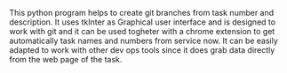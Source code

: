 This python program helps to create git branches from task number and description.
It uses tkInter as Graphical user interface and is designed to work with git and it can be used togheter with a chrome extension to get automatically task names and numbers from service now.
It can be easily adapted to work with other dev ops tools since it does grab data directly from the web page of the task.
